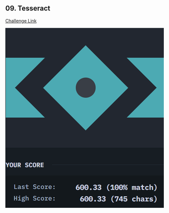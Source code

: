 ## 09. Tesseract  
[Challenge Link](https://cssbattle.dev/play/9)  

![Question](../../images/9.png)